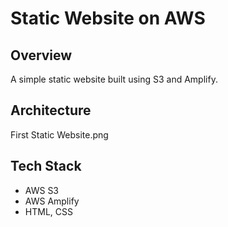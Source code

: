 # Static Website on AWS

## Overview
A simple static website built using S3 and Amplify.

## Architecture
First Static Website.png

## Tech Stack
- AWS S3
- AWS Amplify
- HTML, CSS
